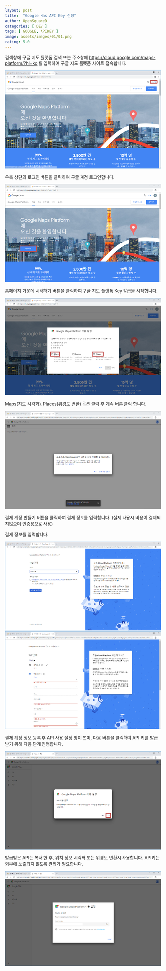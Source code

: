 ```yaml
---
layout: post
title:  "Google Mas API Key 신청"
author: OpenSquareD
categories: [ DEV ]
tags: [ GOOGLE, APIKEY ]
image: assets/images/01/01.png
rating: 5.0
---
```


검색창에 구글 지도 플랫폼 검색 또는 주소창에 https://cloud.google.com/maps-platform/?hl=ko 를 입력하여 구글 지도 플랫폼 사이트 접속합니다.

![구글 접속](/assets/images/01/01.png)

우측 상단의 로그인 버튼을 클릭하여 구글 계정 로그인합니다.

![로그인](/assets/images/01/02.png)

홈페이지 가운데 시작하기 버튼을 클릭하여 구글 지도 플랫폼 Key 발급을 시작합니다.

![Key발급1](/assets/images/01/03.png)

Maps(지도 시각화), Places(위경도 변환) 옵션 클릭 후 계속 버튼 클릭 합니다.

![Key발급2](/assets/images/01/04.png)

결제 계정 만들기 버튼을 클릭하여 결제 정보를 입력합니다. (실제 사용시 비용이 결제되지않으며 인증용으로 사용)


결제 정보를 입력합니다.

![Key발급4](/assets/images/01/05.png)
![Key발급5](/assets/images/01/06.png)

결제 계정 정보 등록 후 API 사용 설정 창이 뜨며, 다음 버튼을 클릭하여 API 키를 발급 받기 위해 다음 단계 진행합니다.

![Key발급5](/assets/images/01/07.png)

발급받은 API는 복사 한 후, 위치 정보 시각화 또는 위경도 변환시 사용합니다.
API키는 외부에 노출되지 않도록 관리가 필요합니다.

![Key발급5](/assets/images/01/08.png)
